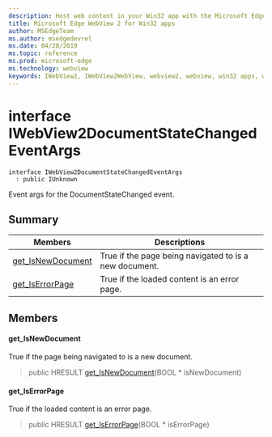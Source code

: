 ```yaml
---
description: Host web content in your Win32 app with the Microsoft Edge WebView 2 control
title: Microsoft Edge WebView 2 for Win32 apps
author: MSEdgeTeam
ms.author: msedgedevrel
ms.date: 04/28/2019
ms.topic: reference
ms.prod: microsoft-edge
ms.technology: webview
keywords: IWebView2, IWebView2WebView, webview2, webview, win32 apps, win32, edge
---
```


# interface IWebView2DocumentStateChangedEventArgs 

```
interface IWebView2DocumentStateChangedEventArgs
  : public IUnknown
```

Event args for the DocumentStateChanged event.

## Summary

 Members                        | Descriptions
--------------------------------|---------------------------------------------
[get_IsNewDocument](#get_isnewdocument) | True if the page being navigated to is a new document.
[get_IsErrorPage](#get_iserrorpage) | True if the loaded content is an error page.

## Members

#### get_IsNewDocument 

True if the page being navigated to is a new document.

> public HRESULT [get_IsNewDocument](#interface_i_web_view2_document_state_changed_event_args_1a59d9f5098ba71cd42570442e203bf72f)(BOOL * isNewDocument)

#### get_IsErrorPage 

True if the loaded content is an error page.

> public HRESULT [get_IsErrorPage](#interface_i_web_view2_document_state_changed_event_args_1ab8b1a1c78b48632015fc06b05c7b8c3d)(BOOL * isErrorPage)

